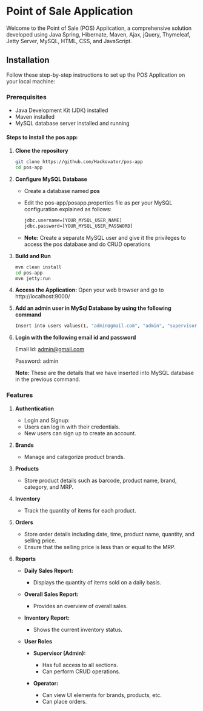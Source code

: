 # Point of Sale Application
Welcome to the Point of Sale (POS) Application, a comprehensive solution developed using Java Spring, Hibernate, Maven, Ajax, jQuery, Thymeleaf, Jetty Server, MySQL, HTML, CSS, and JavaScript.

## Installation
Follow these step-by-step instructions to set up the POS Application on your local machine:

### Prerequisites
- Java Development Kit (JDK) installed
- Maven installed
- MySQL database server installed and running

#### Steps to install the pos app:

1. **Clone the repository**
    ```bash
   git clone https://github.com/Hackovator/pos-app
   cd pos-app

2. **Configure MySQL Database**

   - Create a database named **pos**
   
   - Edit the pos-app/posapp.properties file as per your MySQL configuration explained as follows:
     ```bash
     jdbc.username=[YOUR_MYSQL_USER_NAME]
     jdbc.password=[YOUR_MYSQL_USER_PASSWORD]
   - **Note:** Create a separate MySQL user and give it the privileges to access the pos database and do CRUD operations
   

4. **Build and Run**
    ```bash
    mvn clean install
    cd pos-app
    mvn jetty:run

5. **Access the Application:**
    Open your web browser and go to http://localhost:9000/

6. **Add an admin user in MySql Database by using the following command**
   ```bash
   Insert into users values(1, "admin@gmail.com", "admin", "supervisor");

7. **Login with the following email id and password**

   Email Id: admin@gmail.com

   Password: admin

   **Note:** These are the details that we have inserted into MySQL database in the previous command.


### Features

1. **Authentication**
      - Login and Signup:
      - Users can log in with their credentials.
      - New users can sign up to create an account.
2. **Brands**
    - Manage and categorize product brands.

3. **Products**
    - Store product details such as barcode, product name, brand, category, and MRP.

4. **Inventory**
    - Track the quantity of items for each product.

5. **Orders**
    - Store order details including date, time, product name, quantity, and selling price.
    - Ensure that the selling price is less than or equal to the MRP.

6. **Reports**

    - **Daily Sales Report:**
      - Displays the quantity of items sold on a daily basis.

    - **Overall Sales Report:**
      - Provides an overview of overall sales.

    - **Inventory Report:**
      - Shows the current inventory status.

    - **User Roles**
      - **Supervisor (Admin):**
        - Has full access to all sections.
        - Can perform CRUD operations.

      - **Operator:**
        - Can view UI elements for brands, products, etc.
        - Can place orders.
